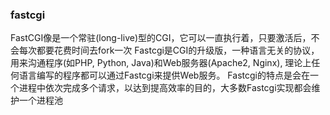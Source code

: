 ### fastcgi
FastCGI像是一个常驻(long-live)型的CGI，它可以一直执行着，只要激活后，不会每次都要花费时间去fork一次
Fastcgi是CGI的升级版，一种语言无关的协议，用来沟通程序(如PHP, Python, Java)和Web服务器(Apache2, Nginx), 理论上任何语言编写的程序都可以通过Fastcgi来提供Web服务。 Fastcgi的特点是会在一个进程中依次完成多个请求，以达到提高效率的目的，大多数Fastcgi实现都会维护一个进程池

